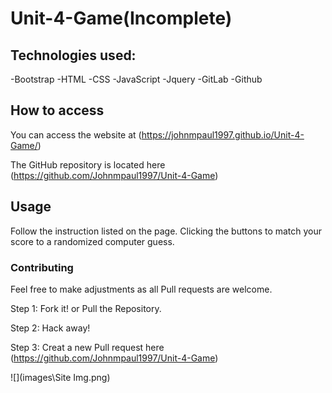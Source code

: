 # Unit-4-Game(Incomplete)

## Technologies used:
-Bootstrap
-HTML
-CSS
-JavaScript
-Jquery
-GitLab
-Github

## How to access
You can access the website at (https://johnmpaul1997.github.io/Unit-4-Game/)

The GitHub repository is located here (https://github.com/Johnmpaul1997/Unit-4-Game)

## Usage
Follow the instruction listed on the page. Clicking the buttons to match your score to a randomized computer guess.

### Contributing
Feel free to make adjustments as all Pull requests are welcome.

Step 1: Fork it! or Pull the Repository.

Step 2: Hack away!

Step 3: Creat a new Pull request here (https://github.com/Johnmpaul1997/Unit-4-Game)

![](images\Site Img.png)